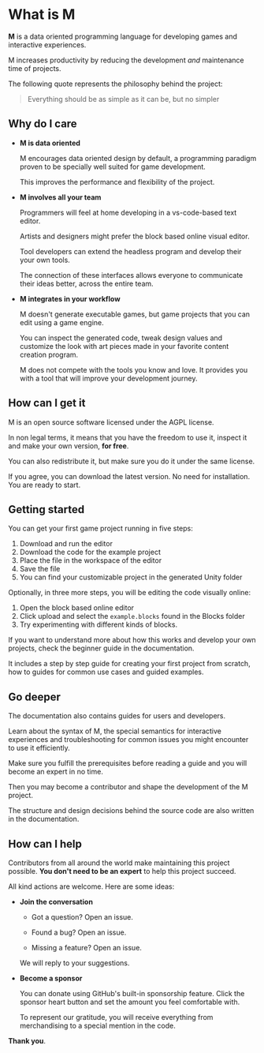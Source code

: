 # What is M

**M** is a data oriented programming language for developing games and
interactive experiences.

M increases productivity by reducing the development *and* maintenance time of
projects.

The following quote represents the philosophy behind the project:

> Everything should be as simple as it can be, but no simpler

## Why do I care

* **M is data oriented**

  M encourages data oriented design by default, a programming paradigm proven to
  be specially well suited for game development.

  This improves the performance and flexibility of the project.

* **M involves all your team**

  Programmers will feel at home developing in a vs-code-based text editor.

  Artists and designers might prefer the block based online visual editor.

  Tool developers can extend the headless program and develop their your own
  tools.

  The connection of these interfaces allows everyone to communicate their ideas
  better, across the entire team.

* **M integrates in your workflow**

  M doesn't generate executable games, but game projects that you can edit using
  a game engine.

  You can inspect the generated code, tweak design values and customize the look
  with art pieces made in your favorite content creation program.

  M does not compete with the tools you know and love. It provides you with a
  tool that will improve your development journey.

## How can I get it

M is an open source software licensed under the AGPL license.

In non legal terms, it means that you have the freedom to use it, inspect it and
make your own version, **for free**.

You can also redistribute it, but make sure you do it under the same license.

If you agree, you can download the latest version. No need for installation. You
are ready to start.

## Getting started

You can get your first game project running in five steps:

1. Download and run the editor
2. Download the code for the example project
3. Place the file in the workspace of the editor
4. Save the file
5. You can find your customizable project in the generated Unity folder

Optionally, in three more steps, you will be editing the code visually online:

1. Open the block based online editor
2. Click upload and select the `example.blocks` found in the Blocks folder
3. Try experimenting with different kinds of blocks.

If you want to understand more about how this works and develop your own
projects, check the beginner guide in the documentation.

It includes a step by step guide for creating your first project from scratch,
how to guides for common use cases and guided examples.

## Go deeper

The documentation also contains guides for users and developers.

Learn about the syntax of M, the special semantics for interactive experiences
and troubleshooting for common issues you might encounter to use it efficiently.

Make sure you fulfill the prerequisites before reading a guide and you will
become an expert in no time.

Then you may become a contributor and shape the development of the M project.

The structure and design decisions behind the source code are also written in
the documentation.

## How can I help

Contributors from all around the world make maintaining this project possible.
**You don't need to be an expert** to help this project succeed.

All kind actions are welcome. Here are some ideas:

* **Join the conversation**

  * Got a question? Open an issue.

  * Found a bug? Open an issue.

  * Missing a feature? Open an issue.

  We will reply to your suggestions.

* **Become a sponsor**

  You can donate using GitHub's built-in sponsorship feature. Click
  the sponsor heart button and set the amount you feel comfortable with.

  To represent our gratitude, you will receive everything from merchandising to
  a special mention in the code.

**Thank you**.
